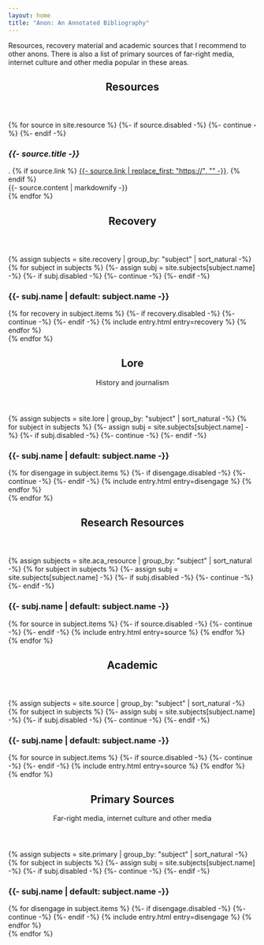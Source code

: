 ```yaml
---
layout: home
title: "Anon: An Annotated Bibliography"
---
```


Resources, recovery material and academic sources that I recommend to
other anons.  There is also a list of primary sources of far-right
media, internet culture and other media popular in these areas.

<section>
  <header>
    <h2>Resources</h2>
  </header>
  {% for source in site.resource %}
    {%- if source.disabled -%}
      {%- continue -%}
    {%- endif -%}
    <section class="bib">
      <div class="bib-title">
        <h3 class="bib-heading"><i>{{- source.title -}}</i></h3>.
        {% if source.link %}
          <a href="{{- source.link -}}">{{- source.link | replace_first: "https://", "" -}}</a>.
        {% endif %}
      </div>
      <div class="bib-anno">
        {{- source.content | markdownify -}}
      </div>
    </section>
  {% endfor %}
</section>

<section>
  <header>
    <h2>Recovery</h2>
  </header>
{% assign subjects = site.recovery | group_by: "subject" | sort_natural -%}
{% for subject in subjects %}
  {%- assign subj = site.subjects[subject.name] -%}
  {%- if subj.disabled -%}
    {%- continue -%}
  {%- endif -%}

  <section>
    <h3>{{- subj.name | default: subject.name -}}</h3>
    {% for recovery in subject.items %}
    {%- if recovery.disabled -%}
      {%- continue -%}
    {%- endif -%}
    {% include entry.html entry=recovery %}
    {% endfor %}
  </section>
{% endfor %}
</section>

<section>
  <header>
    <h2>Lore</h2>
    <p>History and journalism</p>
  </header>
{% assign subjects = site.lore | group_by: "subject" | sort_natural -%}
{% for subject in subjects %}
  {%- assign subj = site.subjects[subject.name] -%}
  {%- if subj.disabled -%}
    {%- continue -%}
  {%- endif -%}

  <section>
    <h3>{{- subj.name | default: subject.name -}}</h3>
    {% for disengage in subject.items %}
    {%- if disengage.disabled -%}
      {%- continue -%}
    {%- endif -%}
    {% include entry.html entry=disengage %}
    {% endfor %}
  </section>
{% endfor %}
</section>

<section>
  <header>
    <h2>Research Resources</h2>
  </header>
{% assign subjects = site.aca_resource | group_by: "subject" | sort_natural -%}
{% for subject in subjects %}
  {%- assign subj = site.subjects[subject.name] -%}
  {%- if subj.disabled -%}
    {%- continue -%}
  {%- endif -%}

  <section>
    <h3>{{- subj.name | default: subject.name -}}</h3>
    {% for source in subject.items %}
    {%- if source.disabled -%}
      {%- continue -%}
    {%- endif -%}
    {% include entry.html entry=source %}
    {% endfor %}
  </section>
{% endfor %}
</section>

<section>
  <header>
    <h2>Academic</h2>
  </header>
{% assign subjects = site.source | group_by: "subject" | sort_natural -%}
{% for subject in subjects %}
  {%- assign subj = site.subjects[subject.name] -%}
  {%- if subj.disabled -%}
    {%- continue -%}
  {%- endif -%}

  <section>
    <h3>{{- subj.name | default: subject.name -}}</h3>
    {% for source in subject.items %}
    {%- if source.disabled -%}
      {%- continue -%}
    {%- endif -%}
    {% include entry.html entry=source %}
    {% endfor %}
  </section>
{% endfor %}
</section>

<section>
  <header>
    <h2>Primary Sources</h2>
    <p>Far-right media, internet culture and other media</p>
  </header>
{% assign subjects = site.primary | group_by: "subject" | sort_natural -%}
{% for subject in subjects %}
  {%- assign subj = site.subjects[subject.name] -%}
  {%- if subj.disabled -%}
    {%- continue -%}
  {%- endif -%}

  <section>
    <h3>{{- subj.name | default: subject.name -}}</h3>
    {% for disengage in subject.items %}
    {%- if disengage.disabled -%}
      {%- continue -%}
    {%- endif -%}
    {% include entry.html entry=disengage %}
    {% endfor %}
  </section>
{% endfor %}
</section>
